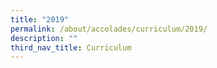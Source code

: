 ```yaml
---
title: "2019"
permalink: /about/accolades/curriculum/2019/
description: ""
third_nav_title: Curriculum
---
```

